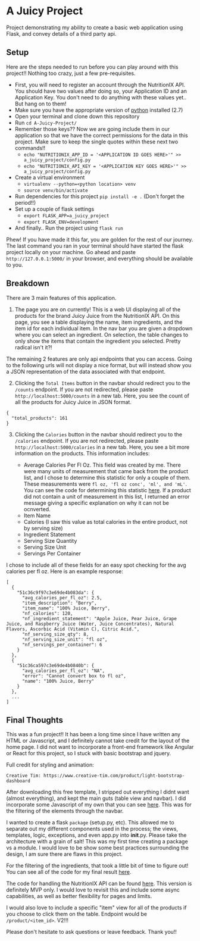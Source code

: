 # A Juicy Project
Project demonstrating my ability to create a basic web application using Flask, and convey details of a third party api.

## Setup
Here are the steps needed to run before you can play around with this project!!
Nothing too crazy, just a few pre-requisites.

* First, you will need to register an account through the NutritionIX API.
You should have two values after doing so, your Application ID and an Application Key.
You don't need to do anything with these values yet.. But hang on to them!
* Make sure you have the appropriate version of [python](https://www.python.org/downloads/) installed (2.7)
* Open your terminal and clone down this repository
* Run `cd A-Juicy-Project/`
* Remember those keys??
Now we are going include them in our application so that we have the correct permissions for the data in this project.
Make sure to keep the single quotes within these next two commands!!
    * `echo "NUTRITIONIX_APP_ID = '<APPLICATION ID GOES HERE>'" >> a_juicy_project/config.py`
    * `echo "NUTRITIONIX_API_KEY = '<APPLICATION KEY GOES HERE>'" >> a_juicy_project/config.py`
* Create a virtual environment
    * `virtualenv --python=<python location> venv`
    * `source venv/bin/activate`
* Run dependencies for this project `pip install -e .` (Don't forget the period!!)
* Set up a couple of flask settings
    * `export FLASK_APP=a_juicy_project`
    * `export FLASK_ENV=development`
* And finally.. Run the project using `flask run`

Phew!
If you have made it this far, you are golden for the rest of our journey.
The last command you ran in your terminal should have started the flask project locally on your machine.
Go ahead and paste `http://127.0.0.1:5000/` in your browser, and everything should be available to you.

## Breakdown
There are 3 main features of this application.

1. The page you are on currently!
This is a web UI displaying all of the products for the brand Juicy Juice from the NutritionIX API.
On this page, you see a table displaying the name, item ingredients, and the item id for each individual item.
In the nav bar you are given a dropdown where you can select an ingredient.
On selection, the table changes to only show the items that contain the ingredient you selected.
Pretty radical isn't it?!

The remaining 2 features are only api endpoints that you can access.
Going to the following urls will not display a nice format, but will instead show you a JSON representation of the data associated with that endpoint.

2.  Clicking the `Total Items` button in the navbar should redirect you to the `/counts` endpoint.
If you are not redirected, please paste `http://localhost:5000/counts` in a new tab.
Here, you see the count of all the products for Juicy Juice in JSON format.
```
{
  "total_products": 161
}
```

3. Clicking the `Calories` button in the navbar should redirect you to the `/calories` endpoint.
If you are not redirected, please paste `http://localhost:5000/calories` in a new tab.
Here, you see a bit more information on the products.
This information includes:

    * Average Calories Per Fl Oz.
    This field was created by me.
    There were many units of measurement that came back from the product list, and I chose to determine this statistic for only a couple of them.
    These measurements were `fl oz, 'fl oz conc', 'ml', and 'mL'`.
    You can see the code for determining this statistic [here](./a_juicy_project/logic/calories.py).
    If a product did not contain a unit of measurement in this list, I returned an error message giving a specific explanation on why it can not be ocnverted.
    * Item Name
    * Calories (I saw this value as total calories in the entire product, not by serving size)
    * Ingredient Statement
    * Serving Size Quantity
    * Serving Size Unit
    * Servings Per Container

I chose to include all of these fields for an easy spot checking for the avg calories per fl oz.
Here is an example response:

```
[
  {
    "51c36c9f97c3e69de4b083da": {
      "avg_calories_per_fl_oz": 2.5,
      "item_description": "Berry",
      "item_name": "100% Juice, Berry",
      "nf_calories": 120,
      "nf_ingredient_statement": "Apple Juice, Pear Juice, Grape Juice, and Raspberry Juice (Water, Juice Concentrates), Natural Flavors, Ascorbic Acid (Vitamin C), Citric Acid.",
      "nf_serving_size_qty": 8,
      "nf_serving_size_unit": "fl oz",
      "nf_servings_per_container": 6
    }
  },
  {
    "51c36ca597c3e69de4b0840b": {
      "avg_calories_per_fl_oz": "NA",
      "error": "Cannot convert box to fl oz",
      "name": "100% Juice, Berry"
    }
  },
  ...
]
```


## Final Thoughts

This was a fun project!!
It has been a long time since I have written any HTML or Javascript, and I definitely cannot take credit for the layout of the home page.
I did not want to incorporate a front-end framework like Angular or React for this project, so I stuck with basic bootstrap and jquery.

Full credit for styling and animation:
```
Creative Tim: https://www.creative-tim.com/product/light-bootstrap-dashboard
```

After downloading this free template, I stripped out everything I didnt want (almost everything), and kept the main guts (table view and navbar).
I did incorporate some Javascript of my own that you can see [here](a_juicy_project/templates/navbar.html).
This was for the filtering of the elements through the navbar.

I wanted to create a flask `package` (setup.py, etc).
This allowed me to separate out my different components used in the process; the views, templates, logic, exceptions, and even app.py into __init__.py.
Please take the architecture with a grain of salt!
This was my first time creating a package vs a module.
I would love to be show some best practices surrounding the design, I am sure there are flaws in this project.

For the filtering of the ingredients, that took a little bit of time to figure out!
You can see all of the code for my final result [here](a_juicy_project/logic/ingredient_list_hash.py).

The code for handling the NutritionIX API can be found [here](a_juicy_project/logic/nutritionix_service.py).
This version is definitely MVP only.
I would love to revisit this and include some async capabilities, as well as better flexibility for pages and limits.

I would also love to include a specific "item" view for all of the products if you choose to click them on the table.
Endpoint would be `/product/<item_id>`.
V2!!!

Please don't hesitate to ask questions or leave feedback. Thank you!!





